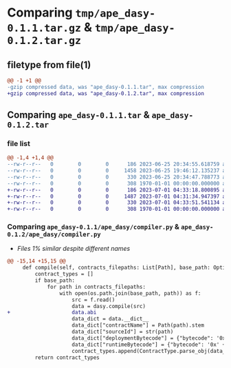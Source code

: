 # Comparing `tmp/ape_dasy-0.1.1.tar.gz` & `tmp/ape_dasy-0.1.2.tar.gz`

## filetype from file(1)

```diff
@@ -1 +1 @@
-gzip compressed data, was "ape_dasy-0.1.1.tar", max compression
+gzip compressed data, was "ape_dasy-0.1.2.tar", max compression
```

## Comparing `ape_dasy-0.1.1.tar` & `ape_dasy-0.1.2.tar`

### file list

```diff
@@ -1,4 +1,4 @@
--rw-r--r--   0        0        0      186 2023-06-25 20:34:55.618759 ape_dasy-0.1.1/ape_dasy/__init__.py
--rw-r--r--   0        0        0     1458 2023-06-25 19:46:12.135237 ape_dasy-0.1.1/ape_dasy/compiler.py
--rw-r--r--   0        0        0      330 2023-06-25 20:34:47.788773 ape_dasy-0.1.1/pyproject.toml
--rw-r--r--   0        0        0      308 1970-01-01 00:00:00.000000 ape_dasy-0.1.1/PKG-INFO
+-rw-r--r--   0        0        0      186 2023-07-01 04:33:18.800895 ape_dasy-0.1.2/ape_dasy/__init__.py
+-rw-r--r--   0        0        0     1487 2023-07-01 04:31:34.947397 ape_dasy-0.1.2/ape_dasy/compiler.py
+-rw-r--r--   0        0        0      330 2023-07-01 04:33:51.541134 ape_dasy-0.1.2/pyproject.toml
+-rw-r--r--   0        0        0      308 1970-01-01 00:00:00.000000 ape_dasy-0.1.2/PKG-INFO
```

### Comparing `ape_dasy-0.1.1/ape_dasy/compiler.py` & `ape_dasy-0.1.2/ape_dasy/compiler.py`

 * *Files 1% similar despite different names*

```diff
@@ -15,14 +15,15 @@
     def compile(self, contracts_filepaths: List[Path], base_path: Optional[Path] = None) -> List[ContractType]:
         contract_types = []
         if base_path:
             for path in contracts_filepaths:
                 with open(os.path.join(base_path, path)) as f:
                     src = f.read()
                     data = dasy.compile(src)
+                    data.abi
                     data_dict = data.__dict__
                     data_dict["contractName"] = Path(path).stem
                     data_dict["sourceId"] = str(path)
                     data_dict["deploymentBytecode"] = {"bytecode": '0x' + data.bytecode.hex()}
                     data_dict["runtimeBytecode"] = {"bytecode": '0x' + data.bytecode_runtime.hex()}
                     contract_types.append(ContractType.parse_obj(data_dict))
         return contract_types
```

